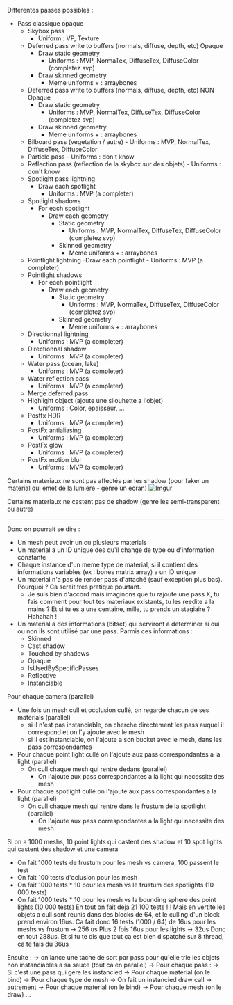 Differentes passes possibles :
- Pass classique opaque
	- Skybox pass
		- Uniform : VP, Texture
	- Deferred pass write to buffers (normals, diffuse, depth, etc) Opaque
		- Draw static geometry
			- Uniforms : MVP, NormaTex, DiffuseTex, DiffuseColor (completez svp)
		- Draw skinned geometry
			- Meme uniforms + : array<mat4>bones
	- Deferred pass write to buffers (normals, diffuse, depth, etc) NON Opaque
		- Draw static geometry
			- Uniforms : MVP, NormalTex, DiffuseTex, DiffuseColor (completez svp)
		- Draw skinned geometry
			- Meme uniforms + : array<mat4>bones
	- Bilboard pass (vegetation / autre)
			- Uniforms : MVP, NormalTex, DiffuseTex, DiffuseColor
	- Particle pass
			- Uniforms : don't know
	- Reflection pass (reflection de la skybox sur des objets)
			- Uniforms : don't know
	- Spotlight pass lightning
		- Draw each spotlight
			- Uniforms : MVP (a completer)
	- Spotlight shadows
		- For each spotlight
			- Draw each geometry
				- Static geometry
			        - Uniforms : MVP, NormalTex, DiffuseTex, DiffuseColor (completez svp)
				- Skinned geometry
			        - Meme uniforms + : array<mat4>bones
	- Pointlight lightning
		-Draw each pointlight
			- Uniforms : MVP (a completer)
	- Pointlight shadows
		- For each pointlight
			- Draw each geometry
				- Static geometry
			        - Uniforms : MVP, NormaTex, DiffuseTex, DiffuseColor (completez svp)
				- Skinned geometry
			        - Meme uniforms + : array<mat4>bones
	- Directionnal lightning
		- Uniforms : MVP (a completer)
	- Directionnal shadow
		- Uniforms : MVP (a completer)
	- Water pass (ocean, lake)
		- Uniforms : MVP (a completer)
	- Water reflection pass
		- Uniforms : MVP (a completer)
	- Merge deferred pass
	- Highlight object (ajoute une silouhette a l'objet)
		- Uniforms : Color, epaisseur, ...
	- Postfx HDR
		- Uniforms : MVP (a completer)
	- PostFx antialiasing
		- Uniforms : MVP (a completer)
	- PostFx glow
		- Uniforms : MVP (a completer)
	- PostFx motion blur
		- Uniforms : MVP (a completer)

Certains materiaux ne sont pas affectés par les shadow (pour faker un material qui emet de la lumiere - genre un ecran)
![Imgur](http://i.imgur.com/VpHwaol.png)

Certains materiaux ne castent pas de shadow (genre les semi-transparent ou autre)

--------------------------

Donc on pourrait se dire :
- Un mesh peut avoir un ou plusieurs materials
- Un material a un ID unique des qu'il change de type ou d'information constante
- Chaque instance d'un meme type de material, si il contient des informations variables (ex : bones matrix array) a un ID unique
- Un material n'a pas de render pass d'attaché (sauf exception plus bas). Pourquoi ? Ca serait tres pratique pourtant.
	- Je suis bien d'accord mais imaginons que tu rajoute une pass X, tu fais comment pour tout tes materiaux existants, tu les reedite a la mains ? Et si tu es a une centaine, mille, tu prends un stagiaire ? Hahahah !
- Un material a des informations (bitset) qui serviront a determiner si oui ou non ils sont utilisé par une pass. Parmis ces informations :
	- Skinned
	- Cast shadow
	- Touched by shadows
	- Opaque
	- IsUsedBySpecificPasses
	- Reflective
	- Instanciable

Pour chaque camera (parallel)
- Une fois un mesh cull et occlusion cullé, on regarde chacun de ses materials (parallel)
    - si il n'est pas instanciable, on cherche directement les pass auquel il correspond et on l'y ajoute avec le mesh
    - si il est instanciable, on l'ajoute a son bucket avec le mesh, dans les pass correspondantes
- Pour chaque point light cullé on l'ajoute aux pass correspondantes a la light (parallel)
	- On cull chaque mesh qui rentre dedans (parallel)
		- On l'ajoute aux pass correspondantes a la light qui necessite des mesh
- Pour chaque spotlight cullé on l'ajoute aux pass correspondantes a la light (parallel)
	- On cull chaque mesh qui rentre dans le frustum de la spotlight (parallel)
		- On l'ajoute aux pass correspondantes a la light qui necessite des mesh

Si on a 1000 meshs, 10 point lights qui castent des shadow et 10 spot lights qui castent des shadow et une camera
- On fait 1000 tests de frustum pour les mesh vs camera, 100 passent le test
- On fait 100 tests d'oclusion pour les mesh
- On fait 1000 tests * 10 pour les mesh vs le frustum des spotlights (10 000 tests)
- On fait 1000 tests * 10 pour les mesh vs la bounding sphere des point lights (10 000 tests)
En tout on fait deja 21 100 tests !!!
Mais en vertite les objets a cull sont reunis dans des blocks de 64, et le culling d'un block prend environ 16us.
Ca fait donc 16 tests (1000 / 64) de 16us pour les meshs vs frustum -> 256 us
Plus 2 fois 16us pour les lights -> 32us
Donc en tout 288us. Et si tu te dis que tout ca est bien dispatché sur 8 thread, ca te fais du 36us

Ensuite :
-> on lance une tache de sort par pass pour qu'elle trie les objets non instanciables a sa sauce (tout ca en parallel)
-> Pour chaque pass :
	-> Si c'est une pass qui gere les instancied
		-> Pour chaque material (on le bind)
			-> Pour chaque type de mesh
				-> On fait un instancied draw call
	-> autrement
		-> Pour chaque material (on le bind)
			-> Pour chaque mesh (on le draw)
			...
